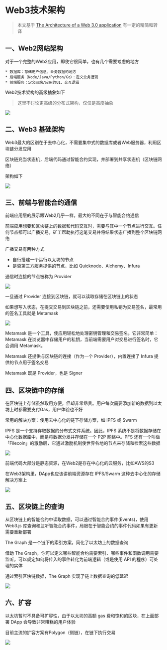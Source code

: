 # Web3技术架构

> 本文基于 [The Architecture of a Web 3.0 application](https://www.preethikasireddy.com/post/the-architecture-of-a-web-3-0-application) 有一定的精简和转译


## 一、Web2网站架构

对于一个完整的Web2应用，即使它很简单，也有几个需要考虑的地方

	* 数据库：存储用户信息、业务数据的地方
	* 后端服务（Node/Java/Python/Go）：定义业务逻辑
	* 前端服务：定义网站/应用的UI、交互逻辑

Web2技术架构的高级抽象如下

> 这里不讨论更高级的分布式架构，仅仅是高度抽象

![](https://raw.githubusercontent.com/amandakelake/picgo-images/master/images/202301131727673.png)

## 二、Web3 基础架构
Web3最大的区别在于去中心化，不需要集中式的数据库或者Web服务器，利用区块链分发应用

区块链充当状态机，后端代码通过智能合约实现，并部署到共享状态机（区块链网络）

架构如下

![](https://raw.githubusercontent.com/amandakelake/picgo-images/master/images/202301131727853.jpg)

## 三、前端与智能合约通信

前端应用层的展示跟Web2几乎一样，最大的不同在于与智能合约通信

前端应用想要和区块链上的数据和代码交互时，需要与其中一个节点进行交互。任何节点都可以广播交易，矿工帮助执行这笔交易并将结果状态广播到整个区块链网络

广播交易有两种方式
* 自行搭建一个运行以太坊的节点
* 是否第三方服务提供的节点，比如 Quicknode、Alchemy、Infura

通信时连接的节点被称为 Provider

![](https://raw.githubusercontent.com/amandakelake/picgo-images/master/images/202301131727155.jpg)

一旦通过 Provider 连接到区块链，就可以读取存储在区块链上的状态

如果想写入状态，在提交交易到区块链之前，还需要使用私钥为交易签名，最常用的签名工具就是 Metamask

![](https://raw.githubusercontent.com/amandakelake/picgo-images/master/images/202301131728861.jpg)

Metamask 是一个工具，使应用轻松地处理密钥管理和交易签名。它非常简单：Metamask 在浏览器中存储用户的私钥，当前端需要用户对交易进行签名时，它会调用 Metamask。

Metamask 还提供与区块链的连接（作为一个 Provider），内置连接了 Infura 提供的节点用于签名交易

Metamask 既是 Provider，也是 Signer


## 四、区块链中的存储

在区块链上存储虽然取用方便，但却非常昂贵。用户每次需要添加新的数据到以太坊上时都需要支付Gas，用户体验也不好

常用的解决方案：使用去中心化的链下存储方案，如 IPFS 或 Swarm

IPFS 是一个支持存取数据的分布式文件系统。因此，IPFS 系统不是将数据存储在中心化数据库中，而是将数据分发并存储在一个 P2P 网络中。PFS 还有一个叫做「Filecoin」的激励层，它通过激励机制使世界各地的节点来存储和检索这些数据

![](https://raw.githubusercontent.com/amandakelake/picgo-images/master/images/202301131728983.webp)

前端代码大部分是静态资源，在Web2是存在中心化的云服务，比如AWS的S3

在Web3架构里，DApp也应该讲前端资源存在 IPFS/Swarm 这种去中心化的存储解决方案上

![](https://raw.githubusercontent.com/amandakelake/picgo-images/master/images/202301131728661.jpg)

## 五、区块链上的查询

从区块链上的智能合约中读取数据，可以通过智能合约事件(Events)，使用 Web3.js 库查询和监听智能合约事件，局限在于智能合约的事件代码如果有更新需要重新部署

The Graph 是一个链下的索引方案，简化了以太坊上的数据查询

借助 The Graph，你可以定义哪些智能合约需要索引、哪些事件和函数调用需要监听，可以规定如何将传入的事件转化为前端逻辑（或是使用 API 的程序）可处理的实体

通过索引区块链数据，The Graph 实现了链上数据查询的低延迟

![](https://raw.githubusercontent.com/amandakelake/picgo-images/master/images/202301131728063.jpg)

## 六、扩容

以太坊暂时不具备可扩容性，由于以太坊的高额 gas 费和饱和的区块，在上面部署 DApp 会导致非常糟糕的用户体验

目前主流的扩容方案有Polygon（侧链），在链下执行交易

![](https://raw.githubusercontent.com/amandakelake/picgo-images/master/images/202301131728499.jpg)
